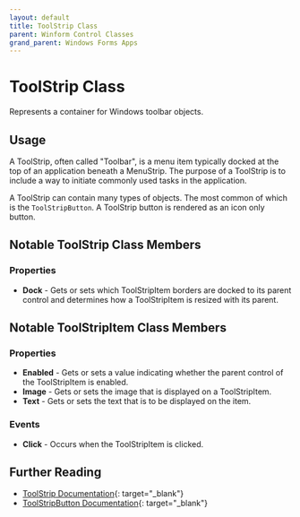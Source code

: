 ```yaml
---
layout: default
title: ToolStrip Class
parent: Winform Control Classes
grand_parent: Windows Forms Apps
---
```


# ToolStrip Class

Represents a container for Windows toolbar objects.

## Usage

A ToolStrip, often called "Toolbar", is a menu item typically docked at the top of an application beneath a MenuStrip. The purpose of a ToolStrip is to include a way to initiate commonly used tasks in the application.

A ToolStrip can contain many types of objects. The most common of which is the `ToolStripButton`. A ToolStrip button is rendered as an icon only button.

## Notable ToolStrip Class Members

### Properties

* **Dock** - Gets or sets which ToolStripItem borders are docked to its parent control and determines how a ToolStripItem is resized with its parent.

## Notable ToolStripItem Class Members

### Properties

* **Enabled** - Gets or sets a value indicating whether the parent control of the ToolStripItem is enabled.
* **Image** - Gets or sets the image that is displayed on a ToolStripItem.
* **Text** - Gets or sets the text that is to be displayed on the item.

### Events

* **Click** - Occurs when the ToolStripItem is clicked.

## Further Reading

* [ToolStrip Documentation](https://docs.microsoft.com/en-us/dotnet/api/system.windows.forms.toolstrip){: target="_blank"}
* [ToolStripButton Documentation](https://docs.microsoft.com/en-us/dotnet/api/system.windows.forms.toolstripbutton){: target="_blank"}
